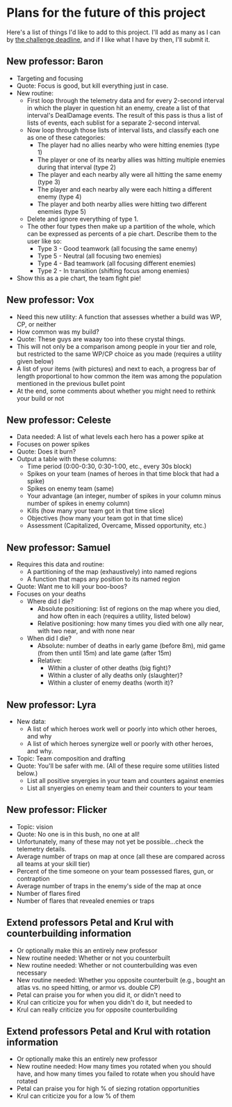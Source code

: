 
# Plans for the future of this project

Here's a list of things I'd like to add to this project.  I'll add as many
as I can by
[the challenge deadline](https://developer.vainglorygame.com/rules),
and if I like what I have by then, I'll submit it.

## New professor: Baron

 * Targeting and focusing
 * Quote: Focus is good, but kill everything just in case.
 * New routine:
    * First loop through the telemetry data and for every 2-second interval
      in which the player in question hit an enemy, create a list of that
      interval's DealDamage events.  The result of this pass is thus a list
      of lists of events, each sublist for a separate 2-second interval.
    * Now loop through those lists of interval lists, and classify each one
      as one of these categories:
       * The player had no allies nearby who were hitting enemies (type 1)
       * The player or one of its nearby allies was hitting multiple
         enemies during that interval (type 2)
       * The player and each nearby ally were all hitting the same enemy
         (type 3)
       * The player and each nearby ally were each hitting a different
         enemy (type 4)
       * The player and both nearby allies were hitting two different
         enemies (type 5)
    * Delete and ignore everything of type 1.
    * The other four types then make up a partition of the whole, which can
      be expressed as percents of a pie chart.  Describe them to the user
      like so:
       * Type 3 - Good teamwork (all focusing the same enemy)
       * Type 5 - Neutral (all focusing two enemies)
       * Type 4 - Bad teamwork (all focusing different enemies)
       * Type 2 - In transition (shifting focus among enemies)
 * Show this as a pie chart, the team fight pie!

## New professor: Vox

 * Need this new utility:  A function that assesses whether a build was WP,
   CP, or neither
 * How common was my build?
 * Quote: These guys are waaay too into these crystal things.
 * This will not only be a comparison among people in your tier and role,
   but restricted to the same WP/CP choice as you made (requires a
   utility given below)
 * A list of your items (with pictures) and next to each, a progress bar
   of length proportional to how common the item was among the population
   mentioned in the previous bullet point
 * At the end, some comments about whether you might need to rethink your
   build or not

## New professor: Celeste

 * Data needed:  A list of what levels each hero has a power spike at
 * Focuses on power spikes
 * Quote: Does it burn?
 * Output a table with these columns:
    * Time period (0:00-0:30, 0:30-1:00, etc., every 30s block)
    * Spikes on your team (names of heroes in that time block that had
      a spike)
    * Spikes on enemy team (same)
    * Your advantage (an integer, number of spikes in your column minus
      number of spikes in enemy column)
    * Kills (how many your team got in that time slice)
    * Objectives (how many your team got in that time slice)
    * Assessment (Capitalized, Overcame, Missed opportunity, etc.)

## New professor: Samuel

 * Requires this data and routine:
    * A partitioning of the map (exhaustively) into named regions
    * A function that maps any position to its named region
 * Quote: Want me to kill your boo-boos?
 * Focuses on your deaths
    * Where did I die?
       * Absolute positioning: list of regions on the map where you died,
         and how often in each (requires a utility, listed below)
       * Relative positioning: how many times you died with one ally near,
         with two near, and with none near
    * When did I die?
       * Absolute: number of deaths in early game (before 8m), mid game
         (from then until 15m) and late game (after 15m)
       * Relative:
          * Within a cluster of other deaths (big fight)?
          * Within a cluster of ally deaths only (slaughter)?
          * Within a cluster of enemy deaths (worth it)?

## New professor: Lyra

 * New data:
    * A list of which heroes work well or poorly into which other heroes,
      and why
    * A list of which heroes synergize well or poorly with other heroes,
      and why.
 * Topic: Team composition and drafting
 * Quote: You'll be safer with me.
   (All of these require some utilities listed below.)
    * List all positive snyergies in your team and counters against enemies
    * List all snyergies on enemy team and their counters to your team

## New professor: Flicker

 * Topic: vision
 * Quote: No one is in this bush, no one at all!
 * Unfortunately, many of these may not yet be possible...check the
   telemetry details.
 * Average number of traps on map at once (all these are compared across
   all teams at your skill tier)
 * Percent of the time someone on your team possessed flares, gun, or
   contraption
 * Average number of traps in the enemy's side of the map at once
 * Number of flares fired
 * Number of flares that revealed enemies or traps

## Extend professors Petal and Krul with counterbuilding information

 * Or optionally make this an entirely new professor
 * New routine needed:  Whether or not you counterbuilt
 * New routine needed:  Whether or not counterbuilding was even necessary
 * New routine needed:  Whether you opposite counterbuilt (e.g., bought an
   atlas vs. no speed hitting, or armor vs. double CP)
 * Petal can praise you for when you did it, or didn't need to
 * Krul can criticize you for when you didn't do it, but needed to
 * Krul can really criticize you for opposite counterbuilding

## Extend professors Petal and Krul with rotation information

 * Or optionally make this an entirely new professor
 * New routine needed:  How many times you rotated when you should have,
   and how many times you failed to rotate when you should have rotated
 * Petal can praise you for high % of siezing rotation opportunities
 * Krul can criticize you for a low % of them
